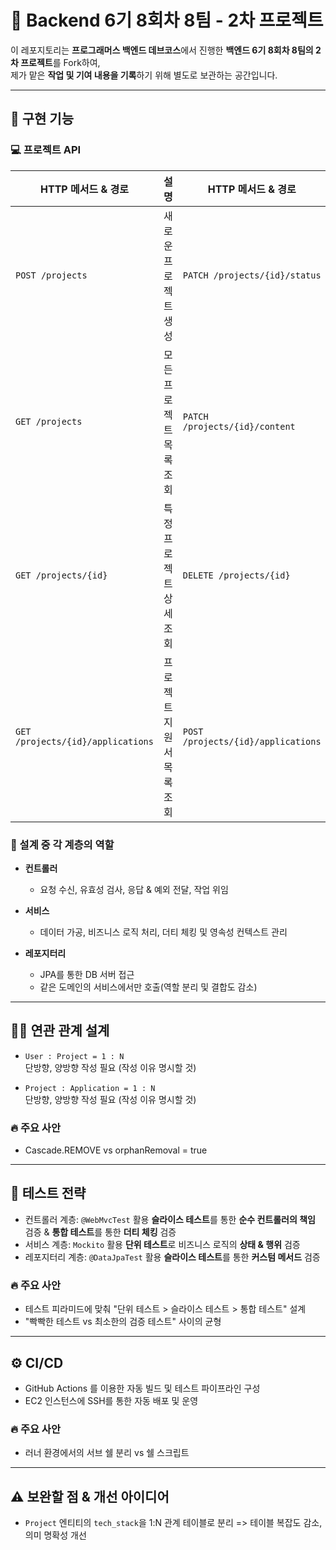 # 📌 Backend 6기 8회차 8팀 - 2차 프로젝트

이 레포지토리는 **프로그래머스 백엔드 데브코스**에서 진행한 **백엔드 6기 8회차 8팀의 2차 프로젝트**를 Fork하여,  
제가 맡은 **작업 및 기여 내용을 기록**하기 위해 별도로 보관하는 공간입니다.

---

## 🚀 구현 기능

### 💻 프로젝트 API

| HTTP 메서드 & 경로                 | 설명                    | HTTP 메서드 & 경로                 | 설명                   |
|-----------------------------------|-------------------------|------------------------------------|------------------------|
| `POST /projects`                  | 새로운 프로젝트 생성      | `PATCH /projects/{id}/status`      | 프로젝트 상태 수정      |
| `GET /projects`                   | 모든 프로젝트 목록 조회   | `PATCH /projects/{id}/content`     | 프로젝트 역할 배분 수정 |
| `GET /projects/{id}`              | 특정 프로젝트 상세 조회   | `DELETE /projects/{id}`            | 프로젝트 삭제          |
| `GET /projects/{id}/applications` | 프로젝트 지원서 목록 조회 | `POST /projects/{id}/applications` | 프로젝트 지원서 등록    |

### 🌟 설계 중 각 계층의 역할

- **컨트롤러**  
    - 요청 수신, 유효성 검사, 응답 & 예외 전달, 작업 위임

- **서비스**
    - 데이터 가공, 비즈니스 로직 처리, 더티 체킹 및 영속성 컨텍스트 관리

- **레포지터리**  
    - JPA를 통한 DB 서버 접근
    - 같은 도메인의 서비스에서만 호출(역할 분리 및 결합도 감소)

---

## 🧑‍💻 연관 관계 설계

- `User : Project = 1 : N`  
  단방향, 양방향 작성 필요 (작성 이유 명시할 것)

- `Project : Application = 1 : N`  
  단방향, 양방향 작성 필요 (작성 이유 명시할 것)

### 🔥 주요 사안

- Cascade.REMOVE vs orphanRemoval = true

---

## 🧪 테스트 전략

- 컨트롤러 계층: `@WebMvcTest` 활용 **슬라이스 테스트**를 통한 **순수 컨트롤러의 책임** 검증 & **통합 테스트**를 통한 **더티 체킹** 검증  
- 서비스 계층: `Mockito` 활용 **단위 테스트**로 비즈니스 로직의 **상태 & 행위** 검증  
- 레포지터리 계층: `@DataJpaTest` 활용 **슬라이스 테스트**를 통한 **커스텀 메서드** 검증

### 🔥 주요 사안

- 테스트 피라미드에 맞춰 "단위 테스트 > 슬라이스 테스트 > 통합 테스트" 설계  
- "빡빡한 테스트 vs 최소한의 검증 테스트" 사이의 균형

---

## ⚙️ CI/CD

- GitHub Actions 를 이용한 자동 빌드 및 테스트 파이프라인 구성  
- EC2 인스턴스에 SSH를 통한 자동 배포 및 운영

### 🔥 주요 사안

- 러너 환경에서의 서브 쉘 분리 vs 쉘 스크립트

---

## ⚠️ 보완할 점 & 개선 아이디어

- `Project` 엔티티의 `tech_stack`을 1:N 관계 테이블로 분리 => 테이블 복잡도 감소, 의미 명확성 개선
